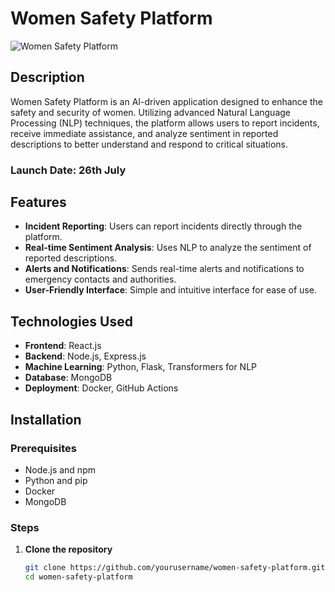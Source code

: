 # Women Safety Platform

![Women Safety Platform](https://example.com/your-logo.png)

## Description

Women Safety Platform is an AI-driven application designed to enhance the safety and security of women. Utilizing advanced Natural Language Processing (NLP) techniques, the platform allows users to report incidents, receive immediate assistance, and analyze sentiment in reported descriptions to better understand and respond to critical situations.

### Launch Date: 26th July

## Features

- **Incident Reporting**: Users can report incidents directly through the platform.
- **Real-time Sentiment Analysis**: Uses NLP to analyze the sentiment of reported descriptions.
- **Alerts and Notifications**: Sends real-time alerts and notifications to emergency contacts and authorities.
- **User-Friendly Interface**: Simple and intuitive interface for ease of use.

## Technologies Used

- **Frontend**: React.js
- **Backend**: Node.js, Express.js
- **Machine Learning**: Python, Flask, Transformers for NLP
- **Database**: MongoDB
- **Deployment**: Docker, GitHub Actions

## Installation

### Prerequisites

- Node.js and npm
- Python and pip
- Docker
- MongoDB

### Steps

1. **Clone the repository**
   ```bash
   git clone https://github.com/yourusername/women-safety-platform.git
   cd women-safety-platform





